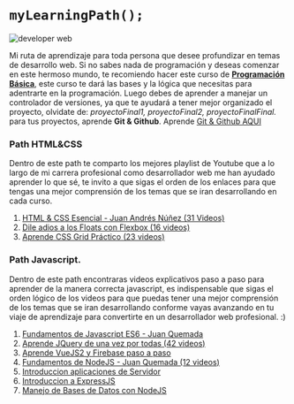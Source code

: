 # `myLearningPath();`
![developer web](https://udemy-images.udemy.com/course/750x422/1650610_2673_5.jpg)

Mi ruta de aprendizaje para toda persona que desee profundizar en temas de desarrollo web. Si no sabes nada de programación y deseas comenzar en este hermoso mundo, te recomiendo hacer este curso de **[Programación Básica](https://platzi.com/cursos/programacion-basica/)**, este curso te dará las bases y la lógica que necesitas para adentrarte en la programación. Luego debes de aprender a manejar un controlador de versiones, ya que te ayudará a tener mejor organizado el proyecto, olvidate de: *proyectoFinal1, proyectoFinal2, proyectoFinalFinal.* para tus proyectos, aprende **Git & Github**. Aprende [Git & Github AQUI](https://www.youtube.com/watch?v=w0hmxHzA_eM&list=PLo4CW_btA6ob3FzTVA8mE_sPSfCMz2IDu)

### Path HTML&CSS
Dentro de este path te comparto los mejores playlist de Youtube que a lo largo de mi carrera profesional como desarrollador web me han ayudado aprender lo que sé, te invito a que sigas el orden de los enlaces para que tengas una mejor comprensión de los temas que se iran desarrollando en cada curso.
1. [HTML & CSS Esencial -  Juan Andrés Núñez (31 Videos)](https://www.youtube.com/watch?v=TBEQ8WuAUYY&list=PLM-Y_YQmMEqCae2LNXpk7S6zCjiZQ3252)
2. [Dile adios a los Floats con Flexbox (16 videos)](https://www.youtube.com/watch?v=2yJEkP2y4nY&list=PLM-Y_YQmMEqBxAQxxNW7J7-BTJdj_Ol3F)
3. [Aprende CSS Grid Práctico (23 videos)](https://www.youtube.com/watch?v=kqB7XD0d0gA&list=PLM-Y_YQmMEqBxmylkI5WJn9ouUxWlJNOW)

### Path Javascript.
Dentro de este path encontraras videos explicativos paso a paso para aprender de la manera correcta javascript, es indispensable que sigas el orden lógico de los videos para que puedas tener una mejor comprensión de los temas que se iran desarrollando conforme vayas avanzando en tu viaje de aprendizaje para convertirte en un desarrollador web profesional. :) 
1. [Fundamentos de Javascript ES6 - Juan Quemada](https://www.youtube.com/watch?v=VhcMZdlKF2U&list=PLo4CW_btA6oYqRyo4z_WxZUiyObbsqb-Z)
2. [Aprende JQuery de una vez por todas (42 videos)](https://www.youtube.com/watch?v=HnxSEZ5hQ-A&list=PLM-Y_YQmMEqCYb4p3TO23JW6MdBu_InS5)
4. [Aprende VueJS2 y Firebase paso a paso](https://wmedia.teachable.com/p/aprende-vue2-y-firebase-paso-a-paso)
5. [Fundamentos de NodeJS - Juan Quemada (12 videos)](https://www.youtube.com/watch?v=MlhIlFN_PhQ&list=PLo4CW_btA6obSM-kgh93TGxuq2Y4zqRcn)
6. [Introduccion aplicaciones de Servidor](https://www.youtube.com/watch?v=q1hH1ItkfH0&list=PLo4CW_btA6oalqqbutFGaElYZ8ZomYid1)
7. [Introduccion a ExpressJS](https://www.youtube.com/watch?v=KL8o0NkiYrY&list=PLo4CW_btA6oY0agnqja5IuBNQMUF-EWz6)
8. [Manejo de Bases de Datos con NodeJS](https://www.youtube.com/watch?v=Ng6OsjR3pmw&list=PLo4CW_btA6oYuIgI2BzCreo0Zdturq74W)
